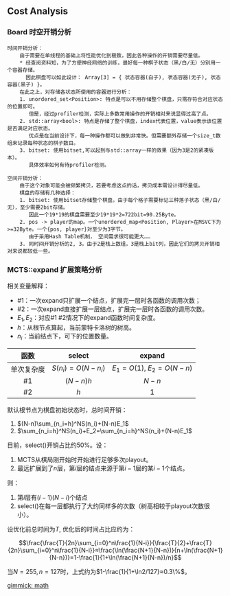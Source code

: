 ## Cost Analysis

### Board 时空开销分析

    时间开销分析：
        由于需要在单线程的基础上将性能优化到极致，因此各种操作的开销需要尽量低。
        * 经查阅资料知，为了方便神经网络的训练，最好每一种棋子状态（黑/白/无）分别用一个容器存储。
          因此棋盘可以如此设计： Array[3] = { 状态容器(白子), 状态容器(无子), 状态容器(黑子) }。
        在此之上，对存储各状态所使用的容器进行分析：
        1. unordered_set<Position>: 特点是可以不用存储整个棋盘，只需存符合对应状态的位置即可。
           但是，经过profiler检测，实际上多数常用操作的开销相对来说显得过高了点。
        2. std::array<bool>: 特点是存储了整个棋盘，index代表位置，value表示该位置是否满足对应状态。
           优点是在当前设计下，每一种操作都可以做到非常快。但需要额外存储一个size_t数组来记录每种状态的棋子数目。
        3. bitset: 使用bitset,可以起到与std::array一样的效果（因为3是2的紧凑版本）。
           具体效率如何有待profiler检测。
    
    空间开销分析：
        由于这个对象可能会被频繁拷贝，若要考虑这点的话，拷贝成本需设计得尽量低。
        棋盘的存储有几种选择：
        1. bitset: 使用bitset存储整个棋盘。由于每个格子需要标记三种落子状态（黑/白/无），至少需要2bit存储。
           因此一个19*19的棋盘需要至少19*19*2=722bit=90.25Byte。
        2. pos -> player的map。一个unordered_map<Position, Player>在MSVC下为>=32Byte。一个{pos, player}对至少为3字节。
           由于采用Hash Table机制， 空间需求很可能更大……
        3. 同时间开销分析的2, 3。由于2是栈上数组，3是栈上bit列，因此它们的拷贝开销相对来说都较低一些。

### MCTS::expand 扩展策略分析

相关变量解释：

* \#1：一次expand只扩展一个结点，扩展完一层时各函数的调用次数；
* \#2：一次expand直接扩展一层结点，扩展完一层时各函数的调用次数。
* $E_1,E_2$：对应\#1 \#2情况下的expand函数时间复杂度。
* $h$：从根节点算起，当前蒙特卡洛树的树高。
* $n_i$：当前结点下，可下的位置数量。

|    函数    |      select       |          expand          |
| :--------: | :---------------: | :----------------------: |
| 单次复杂度 | $S(n_i)=O(N-n_i)$ | $E_1=O(1)$, $E_2=O(N-n)$ |
|    \#1     |     $(N-n)h$      |          $N-n$           |
|    \#2     |        $h$        |            $1$             |

默认根节点为棋盘初始状态时，总时间开销：

1. $(N-n)\sum_{n_i=h}^NS(n_i)+(N-n)E_1$
2. $\sum_{n_i=h}^NS(n_i)+E_2=\sum_{n_i=h}^NS(n_i)+(N-n)E_1$

目前，select()开销占比约50%。设：

1. MCTS从棋局刚开始时开始进行足够多次playout。
2. 最远扩展到了$n$层，第$i$层的结点来源于第$i-1$层的某$i-1$个结点。

则：

1. 第$i$层有$(i-1)(N-i)$个结点
2. select()在每一层都执行了大约同样多的次数（树高相较于playout次数很小）。

设优化前总时间为$T$, 优化后的时间占比应约为：

$$\frac{\frac{T}{2n}\sum_{i=0}^n\frac{1}{N-i}}{\frac{T}{2}+\frac{T}{2n}\sum_{i=0}^n\frac{1}{N-i}}≈\frac{\ln(\frac{N+1}{N-n})}{n+\ln(\frac{N+1}{N-n})}=1-\frac{1}{1+\ln(\frac{N+1}{N-n})/n}$$

当$N=255,n=127$时，上式约为$1-\frac{1}{1+\ln2/127}≈0.3\%$。



[gimmick: math]()
